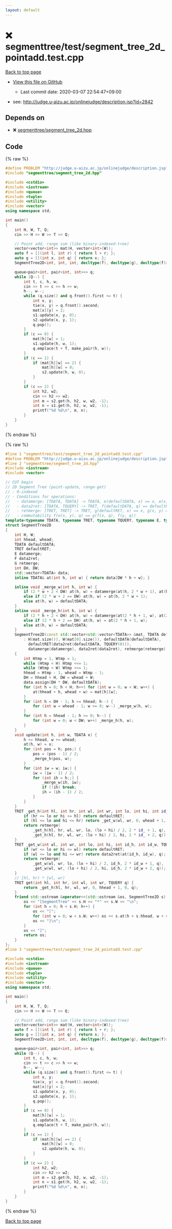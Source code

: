 ```yaml
---
layout: default
---
```


<!-- mathjax config similar to math.stackexchange -->
<script type="text/javascript" async
  src="https://cdnjs.cloudflare.com/ajax/libs/mathjax/2.7.5/MathJax.js?config=TeX-MML-AM_CHTML">
</script>
<script type="text/x-mathjax-config">
  MathJax.Hub.Config({
    TeX: { equationNumbers: { autoNumber: "AMS" }},
    tex2jax: {
      inlineMath: [ ['$','$'] ],
      processEscapes: true
    },
    "HTML-CSS": { matchFontHeight: false },
    displayAlign: "left",
    displayIndent: "2em"
  });
</script>

<script type="text/javascript" src="https://cdnjs.cloudflare.com/ajax/libs/jquery/3.4.1/jquery.min.js"></script>
<script src="https://cdn.jsdelivr.net/npm/jquery-balloon-js@1.1.2/jquery.balloon.min.js" integrity="sha256-ZEYs9VrgAeNuPvs15E39OsyOJaIkXEEt10fzxJ20+2I=" crossorigin="anonymous"></script>
<script type="text/javascript" src="../../../assets/js/copy-button.js"></script>
<link rel="stylesheet" href="../../../assets/css/copy-button.css" />


# :x: segmenttree/test/segment_tree_2d_pointadd.test.cpp

<a href="../../../index.html">Back to top page</a>

* <a href="{{ site.github.repository_url }}/blob/master/segmenttree/test/segment_tree_2d_pointadd.test.cpp">View this file on GitHub</a>
    - Last commit date: 2020-03-07 22:54:47+09:00


* see: <a href="http://judge.u-aizu.ac.jp/onlinejudge/description.jsp?id=2842">http://judge.u-aizu.ac.jp/onlinejudge/description.jsp?id=2842</a>


## Depends on

* :x: <a href="../../../library/segmenttree/segment_tree_2d.hpp.html">segmenttree/segment_tree_2d.hpp</a>


## Code

<a id="unbundled"></a>
{% raw %}
```cpp
#define PROBLEM "http://judge.u-aizu.ac.jp/onlinejudge/description.jsp?id=2842"
#include "segmenttree/segment_tree_2d.hpp"

#include <cstdio>
#include <iostream>
#include <queue>
#include <tuple>
#include <utility>
#include <vector>
using namespace std;

int main()
{
    int H, W, T, Q;
    cin >> H >> W >> T >> Q;

    // Point add, range sum (like binary-indexed-tree)
    vector<vector<int>> mat(H, vector<int>(W));
    auto f = [](int l, int r) { return l + r; };
    auto g = [](int x, int q) { return x; };
    SegmentTree2D<int, int, int, decltype(f), decltype(g), decltype(f)> s1(mat, 0, f, g, f), s2(mat, 0, f, g, f);

    queue<pair<int, pair<int, int>>> q;
    while (Q--) {
        int t, c, h, w;
        cin >> t >> c >> h >> w;
        h--, w--;
        while (q.size() and q.front().first <= t) {
            int x, y;
            tie(x, y) = q.front().second;
            mat[x][y] = 2;
            s1.update(x, y, 0);
            s2.update(x, y, 1);
            q.pop();
        }
        if (c == 0) {
            mat[h][w] = 1;
            s1.update(h, w, 1);
            q.emplace(t + T, make_pair(h, w));
        }
        if (c == 1) {
            if (mat[h][w] == 2) {
                mat[h][w] = 0;
                s2.update(h, w, 0);
            }
        }
        if (c == 2) {
            int h2, w2;
            cin >> h2 >> w2;
            int m = s2.get(h, h2, w, w2, -1);
            int n = s1.get(h, h2, w, w2, -1);
            printf("%d %d\n", m, n);
        }
    }
}

```
{% endraw %}

<a id="bundled"></a>
{% raw %}
```cpp
#line 1 "segmenttree/test/segment_tree_2d_pointadd.test.cpp"
#define PROBLEM "http://judge.u-aizu.ac.jp/onlinejudge/description.jsp?id=2842"
#line 2 "segmenttree/segment_tree_2d.hpp"
#include <iostream>
#include <vector>

// CUT begin
// 2D Segment Tree (point-update, range-get)
// - 0-indexed
// - Conditions for operations:
//   - datamerge: [TDATA, TDATA] -> TDATA, e(defaultDATA, x) == x, e(x, y) == e(y, x)
//   - data2ret: [TDATA, TQUERY] -> TRET, f(defaultDATA, q) == defaultRET
//   - retmerge: [TRET, TRET] -> TRET, g(defaultRET, x) == x, g(x, y) = g(y, x)
//   - commutability f(e(x, y), q) == g(f(x, q), f(y, q))
template<typename TDATA, typename TRET, typename TQUERY, typename E, typename F, typename G>
struct SegmentTree2D
{
    int H, W;
    int hhead, whead;
    TDATA defaultDATA;
    TRET defaultRET;
    E datamerge;
    F data2ret;
    G retmerge;
    int DH, DW;
    std::vector<TDATA> data;
    inline TDATA& at(int h, int w) { return data[DW * h + w]; }

    inline void _merge_w(int h, int w) {
        if (2 * w + 2 < DW) at(h, w) = datamerge(at(h, 2 * w + 1), at(h, 2 * w + 2));
        else if (2 * w + 2 == DW) at(h, w) = at(h, 2 * w + 1);
        else at(h, w) = defaultDATA;
    }
    inline void _merge_h(int h, int w) {
        if (2 * h + 2 < DH) at(h, w) = datamerge(at(2 * h + 1, w), at(2 * h + 2, w));
        else if (2 * h + 2 == DH) at(h, w) = at(2 * h + 1, w);
        else at(h, w) = defaultDATA;
    }
    SegmentTree2D(const std::vector<std::vector<TDATA>> &mat, TDATA defaultDATA, E datamerge, F data2ret, G retmerge)
        : H(mat.size()), W(mat[0].size()), defaultDATA(defaultDATA),
          defaultRET(data2ret(defaultDATA, TQUERY(0))),
          datamerge(datamerge), data2ret(data2ret), retmerge(retmerge)
    {
        int Htmp = 1, Wtmp = 1;
        while (Htmp < H) Htmp <<= 1;
        while (Wtmp < W) Wtmp <<= 1;
        hhead = Htmp - 1, whead = Wtmp - 1;
        DH = hhead + H, DW = whead + W;
        data.assign(DH * DW, defaultDATA);
        for (int h = 0; h < H; h++) for (int w = 0; w < W; w++) {
            at(hhead + h, whead + w) = mat[h][w];
        }
        for (int h = DH - 1; h >= hhead; h--) {
            for (int w = whead - 1; w >= 0; w--) _merge_w(h, w);
        }
        for (int h = hhead - 1; h >= 0; h--) {
            for (int w = 0; w < DW; w++) _merge_h(h, w);
        }
    }
    void update(int h, int w, TDATA x) {
        h += hhead, w += whead;
        at(h, w) = x;
        for (int pos = h; pos;) {
            pos = (pos - 1) / 2;
            _merge_h(pos, w);
        }
        for (int iw = w; iw;) {
            iw = (iw - 1) / 2;
            for (int ih = h;;) {
                _merge_w(ih, iw);
                if (!ih) break;
                ih = (ih - 1) / 2;
            }
        }
    }
    TRET _get_h(int hl, int hr, int wl, int wr, int lo, int hi, int id_, TQUERY q) {
        if (hr <= lo or hi <= hl) return defaultRET;
        if (hl <= lo and hi <= hr) return _get_w(wl, wr, 0, whead + 1, id_, 0, q);
        return retmerge(
            _get_h(hl, hr, wl, wr, lo, (lo + hi) / 2, 2 * id_ + 1, q),
            _get_h(hl, hr, wl, wr, (lo + hi) / 2, hi, 2 * id_ + 2, q));
    }
    TRET _get_w(int wl, int wr, int lo, int hi, int id_h, int id_w, TQUERY q) {
        if (wr <= lo or hi <= wl) return defaultRET;
        if (wl <= lo and hi <= wr) return data2ret(at(id_h, id_w), q);
        return retmerge(
            _get_w(wl, wr, lo, (lo + hi) / 2, id_h, 2 * id_w + 1, q),
            _get_w(wl, wr, (lo + hi) / 2, hi, id_h, 2 * id_w + 2, q));
    }
    // [hl, hr) * [wl, wr)
    TRET get(int hl, int hr, int wl, int wr, TQUERY q) {
        return _get_h(hl, hr, wl, wr, 0, hhead + 1, 0, q);
    }
    friend std::ostream &operator<<(std::ostream &os, SegmentTree2D s) {
        os << "[SegmentTree" << s.H << "*" << s.W << "\n";
        for (int h = 0; h < s.H; h++) {
            os << "[";
            for (int w = 0; w < s.W; w++) os << s.at(h + s.hhead, w + s.whead) << ",";
            os << "]\n";
        }
        os << "]";
        return os;
    }
};
#line 3 "segmenttree/test/segment_tree_2d_pointadd.test.cpp"

#include <cstdio>
#include <iostream>
#include <queue>
#include <tuple>
#include <utility>
#include <vector>
using namespace std;

int main()
{
    int H, W, T, Q;
    cin >> H >> W >> T >> Q;

    // Point add, range sum (like binary-indexed-tree)
    vector<vector<int>> mat(H, vector<int>(W));
    auto f = [](int l, int r) { return l + r; };
    auto g = [](int x, int q) { return x; };
    SegmentTree2D<int, int, int, decltype(f), decltype(g), decltype(f)> s1(mat, 0, f, g, f), s2(mat, 0, f, g, f);

    queue<pair<int, pair<int, int>>> q;
    while (Q--) {
        int t, c, h, w;
        cin >> t >> c >> h >> w;
        h--, w--;
        while (q.size() and q.front().first <= t) {
            int x, y;
            tie(x, y) = q.front().second;
            mat[x][y] = 2;
            s1.update(x, y, 0);
            s2.update(x, y, 1);
            q.pop();
        }
        if (c == 0) {
            mat[h][w] = 1;
            s1.update(h, w, 1);
            q.emplace(t + T, make_pair(h, w));
        }
        if (c == 1) {
            if (mat[h][w] == 2) {
                mat[h][w] = 0;
                s2.update(h, w, 0);
            }
        }
        if (c == 2) {
            int h2, w2;
            cin >> h2 >> w2;
            int m = s2.get(h, h2, w, w2, -1);
            int n = s1.get(h, h2, w, w2, -1);
            printf("%d %d\n", m, n);
        }
    }
}

```
{% endraw %}

<a href="../../../index.html">Back to top page</a>

